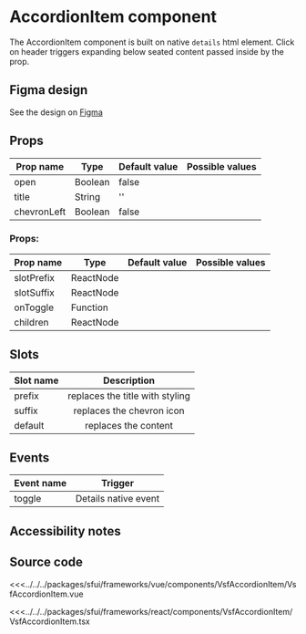 # AccordionItem component

The AccordionItem component is built on native `details` html element. Click on header triggers expanding below seated content passed inside by the prop.

<Generate />


## Figma design

See the design on [Figma](https://www.figma.com/file/CWOkbpne0tDpSenT4ZEUTQ/%F0%9F%9B%A0-SFUI-2.0-%7C-Development?node-id=11381%3A15149)

## Props

| Prop name   | Type    | Default value | Possible values |
| ----------- | ------- | ------------- | --------------- |
| open        | Boolean | false         |                 |
| title       | String  | ''            |                 |
| chevronLeft | Boolean | false         |                 |

<!-- react -->
###  Props: 
| Prop name  | Type    | Default value | Possible values                        |
|------------| ------- | ------------- | -------------------------------------- |
| slotPrefix | ReactNode  |             |                                        |                                        |
| slotSuffix | ReactNode  |             |                                        |                                        |
| onToggle   | Function  |             |                                        |                                        |
| children   | ReactNode  |             |                                        |                                        |
<!-- end react -->
<!-- vue -->
## Slots

| Slot name |           Description           |
| --------- | :-----------------------------: |
| prefix    | replaces the title with styling |
| suffix    |    replaces the chevron icon    |
| default   |      replaces the content       |

<!-- end vue -->
## Events

| Event name |       Trigger        |
| ---------- | :------------------: |
| toggle     | Details native event |

## Accessibility notes

## Source code

<!-- vue -->
<<<../../../packages/sfui/frameworks/vue/components/VsfAccordionItem/VsfAccordionItem.vue
<!-- end vue -->
<!-- react -->
<<<../../../packages/sfui/frameworks/react/components/VsfAccordionItem/VsfAccordionItem.tsx
<!-- end react -->
